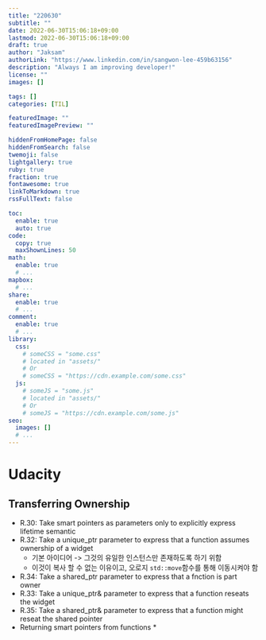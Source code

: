 ```yaml
---
title: "220630"
subtitle: ""
date: 2022-06-30T15:06:18+09:00
lastmod: 2022-06-30T15:06:18+09:00
draft: true
author: "Jaksam"
authorLink: "https://www.linkedin.com/in/sangwon-lee-459b63156"
description: "Always I am improving developer!"
license: ""
images: []

tags: []
categories: [TIL]

featuredImage: ""
featuredImagePreview: ""

hiddenFromHomePage: false
hiddenFromSearch: false
twemoji: false
lightgallery: true
ruby: true
fraction: true
fontawesome: true
linkToMarkdown: true
rssFullText: false

toc:
  enable: true
  auto: true
code:
  copy: true
  maxShownLines: 50
math:
  enable: true
  # ...
mapbox:
  # ...
share:
  enable: true
  # ...
comment:
  enable: true
  # ...
library:
  css:
    # someCSS = "some.css"
    # located in "assets/"
    # Or
    # someCSS = "https://cdn.example.com/some.css"
  js:
    # someJS = "some.js"
    # located in "assets/"
    # Or
    # someJS = "https://cdn.example.com/some.js"
seo:
  images: []
  # ...
---
```


<!--more-->
# Udacity
## Transferring Ownership
* R.30: Take smart pointers as parameters only to explicitly express lifetime semantic
* R.32: Take a unique_ptr parameter to express that a function assumes ownership of a widget
	* 기본 아이디어 -> 그것의 유일한 인스턴스만 존재하도록 하기 위함
	* 이것이 복사 할 수 없는 이유이고, 오로지 `std::move`함수를 통해 이동시켜야 함
* R.34: Take a shared_ptr parameter to express that a fnction is part owner
* R.33: Take a unique_ptr& parameter to express that a function reseats the widget
* R.35: Take a shared_ptr& parameter to express that a function might reseat the shared pointer
* Returning smart pointers from functions
	* 
